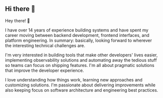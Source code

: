 ## Hi there 👋

Hey there! 👋

I have over 14 years of experience building systems and have spent my career moving between backend development, frontend interfaces, and platform engineering. In summary: basically, looking forward to wherever the interesting technical challenges are.

I'm very interested in building tools that make other developers' lives easier, implementing observability solutions and automating away the tedious stuff so teams can focus on shipping features. I'm all about pragmatic solutions that improve the developer experience.

I love understanding how things work, learning new approaches and customizing solutions. I'm passionate about delivering improvements while also keeping focus on software architecture and engineering best practices.
